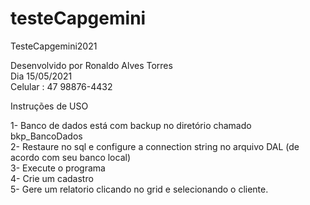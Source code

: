 # testeCapgemini
TesteCapgemini2021

Desenvolvido por Ronaldo Alves Torres<br/>
Dia 15/05/2021<br/>
Celular : 47 98876-4432<br/>

Instruções de USO <br/>

1- Banco de dados está com backup no diretório chamado bkp_BancoDados <br/>
2- Restaure no sql e configure a connection string no arquivo DAL (de acordo com seu banco local) <br/>
3- Execute o programa<br/>
4- Crie um cadastro<br/>
5- Gere um relatorio clicando no grid e selecionando o cliente.
